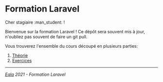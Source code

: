 <h1>Formation Laravel</h1>
Cher stagiaire :man_student: ! 

Bienvenue sur la formation Laravel ! Ce dépôt sera souvent mis à jour, n'oubliez pas souvent de faire un git pull.

Vous trouverez l'ensemble du cours découpé en plusieurs parties:
1. [Théorie](Theo/README.md)
2. [Exercices](Exercices/Exercices.md)
<!-- 3. [Correction des Exercices](Exercices/Correction.md) -->

---
_[Eqla](http://www.eqla.be) 2021 - Formation Laravel_

